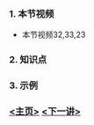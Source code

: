 ### 1. 本节视频
- 本节视频32,33,23
### 2. 知识点
### 3. 示例

### [<主页>](../README.md) [<下一讲>](../Lecture_12/README.md)